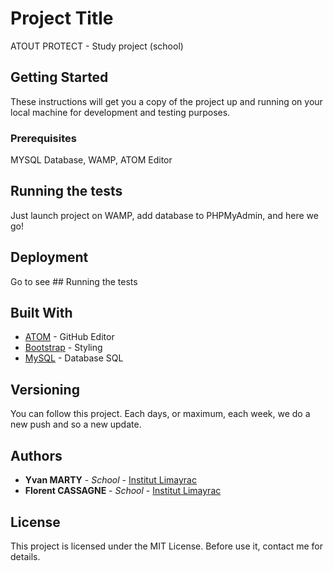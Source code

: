 # Project Title

ATOUT PROTECT - Study project (school)

## Getting Started

These instructions will get you a copy of the project up and running on your local machine for development and testing purposes. 

### Prerequisites

MYSQL Database, WAMP, ATOM Editor

## Running the tests

Just launch project on WAMP, add database to PHPMyAdmin, and here we go!

## Deployment

Go to see ## Running the tests

## Built With

* [ATOM](http://atom.io/) - GitHub Editor
* [Bootstrap](http://getbootstrap.com/) - Styling
* [MySQL](https://www.mysql.com/) - Database SQL

## Versioning

You can follow this project. Each days, or maximum, each week, we do a new push and so a new update.

## Authors

* **Yvan MARTY** - *School* - [Institut Limayrac](http://limayrac.fr/)
* **Florent CASSAGNE** - *School* - [Institut Limayrac](http://limayrac.fr/)

## License

This project is licensed under the MIT License. Before use it, contact me for details.
